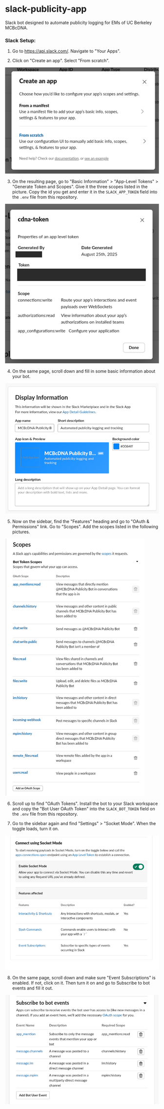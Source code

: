 # slack-publicity-app

Slack bot designed to automate publicity logging for EMs of UC Berkeley MCBcDNA.

### Slack Setup:

1. Go to https://api.slack.com/. Navigate to "Your Apps".

2. Click on "Create an app". Select "From scratch".

![alt text](/slack-bot-docs/step2.png)

3. On the resulting page, go to "Basic Information" > "App-Level Tokens" > "Generate Token and Scopes". Give it the three scopes listed in the picture. Copy the id you get and enter it in the ```SLACK_APP_TOKEN``` field into the ```.env``` file from this repository.

![alt text](/slack-bot-docs/step3.png)

4. On the same page, scroll down and fill in some basic information about your bot.

![alt text](/slack-bot-docs/step4.png)

5. Now on the sidebar, find the "Features" heading and go to "OAuth & Permissions" link. Go to "Scopes". Add the scopes listed in the following pictures.

![alt text](/slack-bot-docs/step5.png)

6. Scroll up to find "OAuth Tokens". Install the bot to your Slack workspace and copy the "Bot User OAuth Token" into the ```SLACK_BOT_TOKEN``` field on the ```.env``` file from this repository.

7. Go to the sidebar again and find "Settings" > "Socket Mode". When the toggle loads, turn it on.

![alt text](/slack-bot-docs/step78.png)

8. On the same page, scroll down and make sure "Event Subscriptions" is enabled. If not, click on it. Then turn it on and go to Subscribe to bot events and fill it out.

![alt text](/slack-bot-docs/step8.png)
